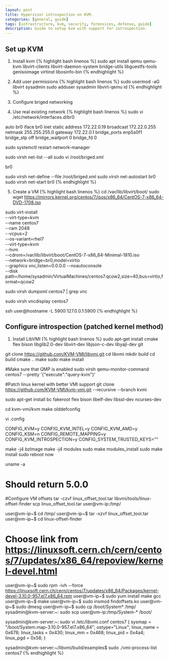 ```yaml
---
layout: post
title: Hypervisor introspection on KVM.
categories: [general, guide]
tags: [infrastructure, kvm, security, forensices, defense, guide]
description: Guide to setup kvm with support for introspection.
---
```


## Set up KVM
1. Install kvm
{% highlight bash linenos %}
sudo apt install qemu qemu-kvm libvirt-clients libvirt-daemon-system bridge-utils libguestfs-tools genisoimage virtinst libosinfo-bin
{% endhighlight %}

2. Add user permissions
{% highlight bash linenos %}
sudo usermod -aG libvirt sysadmin
sudo adduser sysadmin libvirt-qemu
id
{% endhighlight %}

3. Configure briged networking
  1. Use real existing network
{% highlight bash linenos %}
sudo vi /etc/network/interfaces.d/br0

auto br0
iface br0 inet static
    address 172.22.0.19
    broadcast 172.22.0.255
    netmask 255.255.255.0
    gateway 172.22.0.1
    bridge_ports enp5s0f1
    bridge_stp off
    bridge_waitport 0
    bridge_fd 0

sudo systemctl restart network-manager

sudo virsh net-list --all
sudo vi /root/briged.xml

<network>
<name>br0</name>
<forward mode="bridge"/>
<bridge name="br0"/>
</network>

sudo virsh net-define --file /root/briged.xml
sudo virsh net-autostart br0
sudo virsh net-start br0
{% endhighlight %}

5. Create a VM
{% highlight bash linenos %}
cd /var/lib/libvirt/boot/
sudo wget https://mirrors.kernel.org/centos/7/isos/x86_64/CentOS-7-x86_64-DVD-1708.iso

sudo virt-install \
--virt-type=kvm \
--name centos7 \
--ram 2048 \
--vcpus=2 \
--os-variant=rhel7 \
--virt-type=kvm \
--hvm \
--cdrom=/var/lib/libvirt/boot/CentOS-7-x86_64-Minimal-1810.iso \
--network=bridge=br0,model=virtio \
--graphics vnc,listen=0.0.0.0 --noautoconsole \
--disk path=/home/sysadmin/VirtualMachines/centos7.qcow2,size=40,bus=virtio,format=qcow2

sudo virsh dumpxml centos7 | grep vnc

sudo virsh vncdisplay centos7

ssh user@hostname -L 5900:127.0.0.1:5900
{% endhighlight %}

## Configure introspection (patched kernel method)
1. Install LibVMI
{% highlight bash linenos %}
sudo apt-get install cmake flex bison libglib2.0-dev libvirt-dev libjson-c-dev libyajl-dev git

git clone https://github.com/KVM-VMI/libvmi.git
cd libvmi
mkdir build
cd build
cmake ..
make
sudo make install

#Make sure that QMP is enabled
sudo virsh qemu-monitor-command centos7 --pretty '{"execute":"query-kvm"}'

#Patch linux kernel with better VMI support
git clone https://github.com/KVM-VMI/kvm-vmi.git --recursive --branch kvmi

sudo apt-get install bc fakeroot flex bison libelf-dev libssl-dev ncurses-dev

cd kvm-vmi/kvm
make olddefconfig

vi .config

CONFIG_KVM=y
CONFIG_KVM_INTEL=y
CONFIG_KVM_AMD=y
CONFIG_KSM=n
CONFIG_REMOTE_MAPPING=y
CONFIG_KVM_INTROSPECTION=y
CONFIG_SYSTEM_TRUSTED_KEYS=””

make -j4 bzImage
make -j4 modules
sudo make modules_install
sudo make install
sudo reboot now

uname -a 
# Should return 5.0.0


#Configure VM offsets
tar -czvf linux_offset_tool.tar libvmi/tools/linux-offset-finder
scp linux_offset_tool.tar user@vm-ip:/tmp/

user@vm-ip~$ cd /tmp/
user@vm-ip~$ tar -xzvf linux_offset_tool.tar
user@vm-ip~$ cd linux-offset-finder
# Choose link from https://linuxsoft.cern.ch/cern/centos/7/updates/x86_64/repoview/kernel-devel.html
user@vm-ip~$ sudo rpm -ivh --force https://linuxsoft.cern.ch/cern/centos/7/updates/x86_64/Packages/kernel-devel-3.10.0-957.el7.x86_64.rpm
user@vm-ip~$ sudo yum install make gcc
user@vm-ip~$ make
user@vm-ip~$ sudo insmod findoffsets.ko
user@vm-ip~$ sudo dmesg
user@vm-ip~$ sudo cp /boot/System* /tmp/
sysadmin@kvm-server:~: sudo scp user@vm-ip:/tmp/System-* /boot/

sysadmin@kvm-server:~: sudo vi /etc/libvmi.conf 
centos7
{
	sysmap = "/boot/System.map-3.10.0-957.el7.x86_64";
	ostype="Linux";
	linux_name = 0x678;
	linux_tasks = 0x430;
	linux_mm = 0x468;
	linux_pid = 0x4a4;
	linux_pgd = 0x58;
}

sysadmin@kvm-server:~/libvmi/build/examples$ sudo ./vmi-process-list centos7
{% endhighlight %}

